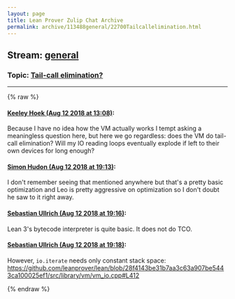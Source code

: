 ```yaml
---
layout: page
title: Lean Prover Zulip Chat Archive 
permalink: archive/113488general/22700Tailcallelimination.html
---
```


## Stream: [general](index.html)
### Topic: [Tail-call elimination?](22700Tailcallelimination.html)

---


{% raw %}
#### [ Keeley Hoek (Aug 12 2018 at 13:08)](https://leanprover.zulipchat.com/#narrow/stream/113488-general/topic/Tail-call%20elimination%3F/near/131992962):
Because I have no idea how the VM actually works I tempt asking a meaningless question here, but here we go regardless: does the VM do tail-call elimination? Will my IO reading loops eventually explode if left to their own devices for long enough?

#### [ Simon Hudon (Aug 12 2018 at 19:13)](https://leanprover.zulipchat.com/#narrow/stream/113488-general/topic/Tail-call%20elimination%3F/near/132004521):
I don't remember seeing that mentioned anywhere but that's a pretty basic optimization and Leo is pretty aggressive on optimization so I don't doubt he saw to it right away.

#### [ Sebastian Ullrich (Aug 12 2018 at 19:16)](https://leanprover.zulipchat.com/#narrow/stream/113488-general/topic/Tail-call%20elimination%3F/near/132004618):
Lean 3's bytecode interpreter is quite basic. It does not do TCO.

#### [ Sebastian Ullrich (Aug 12 2018 at 19:18)](https://leanprover.zulipchat.com/#narrow/stream/113488-general/topic/Tail-call%20elimination%3F/near/132004665):
However, `io.iterate` needs only constant stack space: https://github.com/leanprover/lean/blob/28f4143be31b7aa3c63a907be5443ca100025ef1/src/library/vm/vm_io.cpp#L412


{% endraw %}
